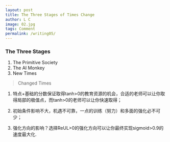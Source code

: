 ```yaml
---
layout: post
title: The Three Stages of Times Change
author: L C
image: 02.jpg
tags: Comment
permalink: /writing05/
---
```


### The Three Stages
1. The Primitive Society  
2. The AI Monkey  
3. New Times  

> Changed Times

1. 特点+基础的分数保证取得tanh>0的教育资源的机会，合适的老师可以让你取得局部的极值点，而tanh>0的老师可以让你快速取得；

2. 初始条件影响不大，机遇不可靠，一点的训练（努力）和多面的强化必不可少；

3. 强化方向的影响？选择ReUL>0的强化方向可以让你最终实现sigmoid>0.9的速度最大化.



